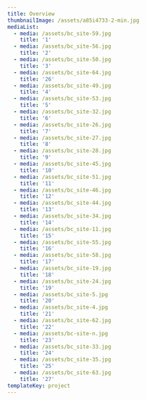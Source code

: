 ```yaml
---
title: Overview
thumbnailImage: /assets/a85i4733-2-min.jpg
mediaList:
  - media: /assets/bc_site-59.jpg
    title: '1'
  - media: /assets/bc_site-56.jpg
    title: '2'
  - media: /assets/bc_site-50.jpg
    title: '3'
  - media: /assets/bc_site-64.jpg
    title: '26'
  - media: /assets/bc_site-49.jpg
    title: '4'
  - media: /assets/bc_site-53.jpg
    title: '5'
  - media: /assets/bc_site-32.jpg
    title: '6'
  - media: /assets/bc_site-26.jpg
    title: '7'
  - media: /assets/bc_site-27.jpg
    title: '8'
  - media: /assets/bc_site-28.jpg
    title: '9'
  - media: /assets/bc_site-45.jpg
    title: '10'
  - media: /assets/bc_site-51.jpg
    title: '11'
  - media: /assets/bc_site-46.jpg
    title: '12'
  - media: /assets/bc_site-44.jpg
    title: '13'
  - media: /assets/bc_site-34.jpg
    title: '14'
  - media: /assets/bc_site-11.jpg
    title: '15'
  - media: /assets/bc_site-55.jpg
    title: '16'
  - media: /assets/bc_site-58.jpg
    title: '17'
  - media: /assets/bc_site-19.jpg
    title: '18'
  - media: /assets/bc_site-24.jpg
    title: '19'
  - media: /assets/bc_site-5.jpg
    title: '20'
  - media: /assets/bc_site-4.jpg
    title: '21'
  - media: /assets/bc_site-62.jpg
    title: '22'
  - media: /assets/bc-site-n.jpg
    title: '23'
  - media: /assets/bc_site-33.jpg
    title: '24'
  - media: /assets/bc_site-35.jpg
    title: '25'
  - media: /assets/bc_site-63.jpg
    title: '27'
templateKey: project
---
```


